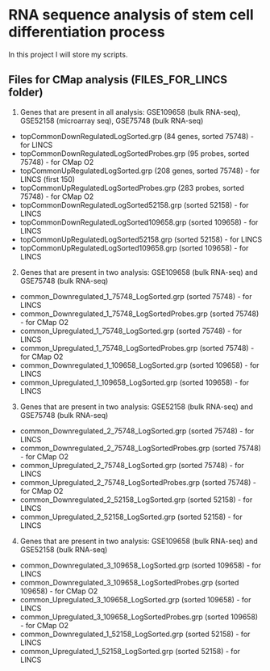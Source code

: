 # RNA sequence analysis of stem cell differentiation process

In this project I will store my scripts. 

## Files for CMap analysis (FILES_FOR_LINCS folder)

1. Genes that are present in all analysis: GSE109658 (bulk RNA-seq), GSE52158 (microarray seq), GSE75748 (bulk RNA-seq)

  + topCommonDownRegulatedLogSorted.grp (84 genes, sorted 75748) - for LINCS
  + topCommonDownRegulatedLogSortedProbes.grp (95 probes, sorted 75748) - for CMap O2
  + topCommonUpRegulatedLogSorted.grp (208 genes, sorted 75748) - for LINCS (first 150)
  + topCommonUpRegulatedLogSortedProbes.grp (283 probes, sorted 75748) - for CMap O2
  + topCommonDownRegulatedLogSorted52158.grp (sorted 52158) - for LINCS
  + topCommonDownRegulatedLogSorted109658.grp (sorted 109658) - for LINCS
  + topCommonUpRegulatedLogSorted52158.grp (sorted 52158) - for LINCS
  + topCommonUpRegulatedLogSorted109658.grp (sorted 109658) - for LINCS
  
2. Genes that are present in two analysis: GSE109658 (bulk RNA-seq) and GSE75748 (bulk RNA-seq)

  + common_Downregulated_1_75748_LogSorted.grp (sorted 75748) - for LINCS
  + common_Downregulated_1_75748_LogSortedProbes.grp (sorted 75748) - for CMap O2
  + common_Upregulated_1_75748_LogSorted.grp (sorted 75748) - for LINCS
  + common_Upregulated_1_75748_LogSortedProbes.grp (sorted 75748) - for CMap O2
  + common_Downregulated_1_109658_LogSorted.grp (sorted 109658) - for LINCS
  + common_Upregulated_1_109658_LogSorted.grp (sorted 109658) - for LINCS

3. Genes that are present in two analysis: GSE52158 (bulk RNA-seq) and GSE75748 (bulk RNA-seq)

  + common_Downregulated_2_75748_LogSorted.grp (sorted 75748) - for LINCS
  + common_Downregulated_2_75748_LogSortedProbes.grp (sorted 75748) - for CMap O2
  + common_Upregulated_2_75748_LogSorted.grp (sorted 75748) - for LINCS
  + common_Upregulated_2_75748_LogSortedProbes.grp (sorted 75748) - for CMap O2
  + common_Downregulated_2_52158_LogSorted.grp (sorted 52158) - for LINCS
  + common_Upregulated_2_52158_LogSorted.grp (sorted 52158) - for LINCS
  
4. Genes that are present in two analysis: GSE109658 (bulk RNA-seq) and GSE52158 (bulk RNA-seq)

  + common_Downregulated_3_109658_LogSorted.grp (sorted 109658) - for LINCS
  + common_Downregulated_3_109658_LogSortedProbes.grp (sorted 109658) - for CMap O2
  + common_Upregulated_3_109658_LogSorted.grp (sorted 109658) - for LINCS
  + common_Upregulated_3_109658_LogSortedProbes.grp (sorted 109658) - for CMap O2
  + common_Downregulated_1_52158_LogSorted.grp (sorted 52158) - for LINCS
  + common_Upregulated_1_52158_LogSorted.grp (sorted 52158) - for LINCS
